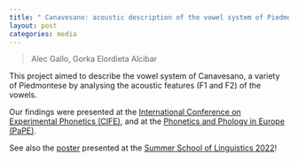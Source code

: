 ```yaml
---
title: " Canavesano: acoustic description of the vowel system of Piedmontese variety"
layout: post
categories: media
---
```


> Alec Gallo, Gorka Elordieta Alcibar

This project aimed to describe the vowel system of Canavesano, a variety of Piedmontese by analysing the acoustic features (F1 and F2) of the vowels. 

Our findings were presented at the [International Conference on Experimental Phonetics (CIFE)](https://cife2023.webs.uvigo.es/wp-content/uploads/2023/06/ProgramaWeb.pdf), and at the [Phonetics and Phology in Europe (PaPE)](https://pape-conference.org/programme.html#content4-4t). 

See also the [poster](https://drive.google.com/file/d/1Ltz9kF-74DTSn409ELm-wK_ip4jpcI2D/view?usp=sharing) presented at the [Summer School of Linguistics 2022](https://ssol.ff.cuni.cz/past-years/ssol-2022/)!

